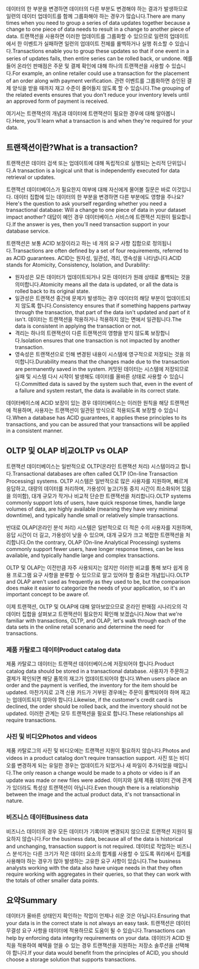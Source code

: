 <span data-ttu-id="f19c7-101">데이터의 한 부분을 변경하면 데이터의 다른 부분도 변경해야 하는 결과가 발생하므로 일련의 데이터 업데이트를 함께 그룹화해야 하는 경우가 많습니다.</span><span class="sxs-lookup"><span data-stu-id="f19c7-101">There are many times when you need to group a series of data updates together because a change to one piece of data needs to result in a change to another piece of data.</span></span> <span data-ttu-id="f19c7-102">트랜잭션을 사용하면 이러한 업데이트를 그룹화할 수 있으므로 일련의 업데이트에서 한 이벤트가 실패하면 일련의 업데이트 전체를 롤백하거나 실행 취소할 수 있습니다.</span><span class="sxs-lookup"><span data-stu-id="f19c7-102">Transactions enable you to group these updates so that if one event in a series of updates fails, then entire series can be rolled back, or undone.</span></span> <span data-ttu-id="f19c7-103">예를 들어 온라인 판매점은 주문 및 결제 확인에 대해 하나의 트랜잭션을 사용할 수 있습니다.</span><span class="sxs-lookup"><span data-stu-id="f19c7-103">For example, an online retailer could use a transaction for the placement of an order along with payment verification.</span></span> <span data-ttu-id="f19c7-104">관련 이벤트를 그룹화하면 승인된 결제 양식을 받을 때까지 재고 수준이 줄어들지 않도록 할 수 있습니다.</span><span class="sxs-lookup"><span data-stu-id="f19c7-104">The grouping of the related events ensures that you don't reduce your inventory levels until an approved form of payment is received.</span></span>

<span data-ttu-id="f19c7-105">여기서는 트랜잭션의 개념과 데이터에 트랜잭션이 필요한 경우에 대해 알아봅니다.</span><span class="sxs-lookup"><span data-stu-id="f19c7-105">Here, you'll learn what a transaction is and when they're required for your data.</span></span>

## <a name="what-is-a-transaction"></a><span data-ttu-id="f19c7-106">트랜잭션이란?</span><span class="sxs-lookup"><span data-stu-id="f19c7-106">What is a transaction?</span></span>

<span data-ttu-id="f19c7-107">트랜잭션은 데이터 검색 또는 업데이트에 대해 독립적으로 실행되는 논리적 단위입니다.</span><span class="sxs-lookup"><span data-stu-id="f19c7-107">A transaction is a logical unit that is independently executed for data retrieval or updates.</span></span>

<span data-ttu-id="f19c7-108">트랜잭션 데이터베이스가 필요한지 여부에 대해 자신에게 물어볼 질문은 바로 이것입니다. 데이터 집합에 있는 데이터의 한 부분을 변경하면 다른 부분에도 영향을 주나요?</span><span class="sxs-lookup"><span data-stu-id="f19c7-108">Here's the question to ask yourself regarding whether you need a transactional database: Will a change to one piece of data in your dataset impact another?</span></span> <span data-ttu-id="f19c7-109">대답이 예인 경우 데이터베이스 서비스에 트랜잭션 지원이 필요합니다.</span><span class="sxs-lookup"><span data-stu-id="f19c7-109">If the answer is yes, then you'll need transaction support in your database service.</span></span>

<span data-ttu-id="f19c7-110">트랜잭션은 보통 ACID 보장이라고 하는 네 개의 요구 사항 집합으로 정의됩니다.</span><span class="sxs-lookup"><span data-stu-id="f19c7-110">Transactions are often defined by a set of four requirements, referred to as ACID guarantees.</span></span> <span data-ttu-id="f19c7-111">ACID는 원자성, 일관성, 격리, 영속성을 나타냅니다.</span><span class="sxs-lookup"><span data-stu-id="f19c7-111">ACID stands for Atomicity, Consistency, Isolation, and Durability:</span></span>

* <span data-ttu-id="f19c7-112">원자성은 모든 데이터가 업데이트되거나 모든 데이터가 원래 상태로 롤백되는 것을 의미합니다.</span><span class="sxs-lookup"><span data-stu-id="f19c7-112">Atomicity means all the data is updated, or all the data is rolled back to its original state.</span></span>
* <span data-ttu-id="f19c7-113">일관성은 트랜잭션 중간에 문제가 발생하는 경우 데이터의 해당 부분이 업데이트되지 않도록 합니다.</span><span class="sxs-lookup"><span data-stu-id="f19c7-113">Consistency ensures that if something happens partway through the transaction, that part of the data isn't updated and part of it isn't.</span></span> <span data-ttu-id="f19c7-114">데이터는 트랜잭션을 적용하거나 적용하지 않는 면에서 일관됩니다.</span><span class="sxs-lookup"><span data-stu-id="f19c7-114">The data is consistent in applying the transaction or not.</span></span>
* <span data-ttu-id="f19c7-115">격리는 하나의 트랜잭션이 다른 트랜잭션의 영향을 받지 않도록 보장합니다.</span><span class="sxs-lookup"><span data-stu-id="f19c7-115">Isolation ensures that one transaction is not impacted by another transaction.</span></span>
* <span data-ttu-id="f19c7-116">영속성은 트랜잭션으로 인해 변경된 내용이 시스템에 영구적으로 저장되는 것을 의미합니다.</span><span class="sxs-lookup"><span data-stu-id="f19c7-116">Durability means that the changes made due to the transaction are permanently saved in the system.</span></span> <span data-ttu-id="f19c7-117">커밋된 데이터는 시스템에 저장되므로 실패 및 시스템 다시 시작이 발생해도 데이터를 올바른 상태로 사용할 수 있습니다.</span><span class="sxs-lookup"><span data-stu-id="f19c7-117">Committed data is saved by the system such that, even in the event of a failure and system restart, the data is available in its correct state.</span></span>

<span data-ttu-id="f19c7-118">데이터베이스에 ACID 보장이 있는 경우 데이터베이스는 이러한 원칙을 해당 트랜잭션에 적용하며, 사용자는 트랜잭션이 일관된 방식으로 적용되도록 보장할 수 있습니다.</span><span class="sxs-lookup"><span data-stu-id="f19c7-118">When a database has ACID guarantees, it applies these principles to its transactions, and you can be assured that your transactions will be applied in a consistent manner.</span></span>

## <a name="oltp-vs-olap"></a><span data-ttu-id="f19c7-119">OLTP 및 OLAP 비교</span><span class="sxs-lookup"><span data-stu-id="f19c7-119">OLTP vs OLAP</span></span>

<span data-ttu-id="f19c7-120">트랜잭션 데이터베이스는 일반적으로 OLTP(온라인 트랜잭션 처리) 시스템이라고 합니다.</span><span class="sxs-lookup"><span data-stu-id="f19c7-120">Transactional databases are often called OLTP (On-line Transaction Processing) systems.</span></span> <span data-ttu-id="f19c7-121">OLTP 시스템은 일반적으로 많은 사용자를 지원하며, 빠르게 응답하고, 대량의 데이터를 처리하며, 가용성이 높고(가동 중지 시간이 최소화되어 있음을 의미함), 대개 규모가 작거나 비교적 단순한 트랜잭션을 처리합니다.</span><span class="sxs-lookup"><span data-stu-id="f19c7-121">OLTP systems commonly support lots of users, have quick response times, handle large volumes of data, are highly available (meaning they have very minimal downtime), and typically handle small or relatively simple transactions.</span></span>

<span data-ttu-id="f19c7-122">반대로 OLAP(온라인 분석 처리) 시스템은 일반적으로 더 적은 수의 사용자를 지원하며, 응답 시간이 더 길고, 가용성이 낮을 수 있으며, 대개 규모가 크고 복잡한 트랜잭션을 처리합니다.</span><span class="sxs-lookup"><span data-stu-id="f19c7-122">On the contrary, OLAP (On-line Analytical Processing) systems commonly support fewer users, have longer response times, can be less available, and typically handle large and complex transactions.</span></span>

<span data-ttu-id="f19c7-123">OLTP 및 OLAP는 이전만큼 자주 사용되지는 않지만 이러한 비교를 통해 보다 쉽게 응용 프로그램 요구 사항을 분류할 수 있으므로 알고 있어야 할 중요한 개념입니다.</span><span class="sxs-lookup"><span data-stu-id="f19c7-123">OLTP and OLAP aren't used as frequently as they used to be, but the comparison does make it easier to categorize the needs of your application, so it's an important concept to be aware of.</span></span> 

<span data-ttu-id="f19c7-124">이제 트랜잭션, OLTP 및 OLAP에 대해 알아보았으므로 온라인 판매점 시나리오의 각 데이터 집합을 살펴보고 트랜잭션이 필요한지 확인해 보겠습니다.</span><span class="sxs-lookup"><span data-stu-id="f19c7-124">Now that we're familiar with transactions, OLTP, and OLAP, let's walk through each of the data sets in the online retail scenario and determine the need for transactions.</span></span>

### <a name="product-catalog-data"></a><span data-ttu-id="f19c7-125">제품 카탈로그 데이터</span><span class="sxs-lookup"><span data-stu-id="f19c7-125">Product catalog data</span></span>

<span data-ttu-id="f19c7-126">제품 카탈로그 데이터는 트랜잭션 데이터베이스에 저장되어야 합니다.</span><span class="sxs-lookup"><span data-stu-id="f19c7-126">Product catalog data should be stored in a transactional database.</span></span> <span data-ttu-id="f19c7-127">사용자가 주문하고 결제가 확인되면 해당 품목의 재고가 업데이트되어야 합니다.</span><span class="sxs-lookup"><span data-stu-id="f19c7-127">When users place an order and the payment is verified, the inventory for the item should be updated.</span></span> <span data-ttu-id="f19c7-128">마찬가지로 고객 신용 카드가 거부된 경우에는 주문이 롤백되어야 하며 재고는 업데이트되지 않아야 합니다.</span><span class="sxs-lookup"><span data-stu-id="f19c7-128">Likewise, if the customer's credit card is declined, the order should be rolled back, and the inventory should not be updated.</span></span> <span data-ttu-id="f19c7-129">이러한 관계는 모두 트랜잭션을 필요로 합니다.</span><span class="sxs-lookup"><span data-stu-id="f19c7-129">These relationships all require transactions.</span></span>

### <a name="photos-and-videos"></a><span data-ttu-id="f19c7-130">사진 및 비디오</span><span class="sxs-lookup"><span data-stu-id="f19c7-130">Photos and videos</span></span>

<span data-ttu-id="f19c7-131">제품 카탈로그의 사진 및 비디오에는 트랜잭션 지원이 필요하지 않습니다.</span><span class="sxs-lookup"><span data-stu-id="f19c7-131">Photos and videos in a product catalog don't require transaction support.</span></span> <span data-ttu-id="f19c7-132">사진 또는 비디오를 변경하게 되는 유일한 경우는 업데이트가 되었거나 새 파일이 추가되었을 때입니다.</span><span class="sxs-lookup"><span data-stu-id="f19c7-132">The only reason a change would be made to a photo or video is if an update was made or new files were added.</span></span> <span data-ttu-id="f19c7-133">이미지와 실제 제품 데이터 간에 관계가 있더라도 특성상 트랜잭션이 아닙니다.</span><span class="sxs-lookup"><span data-stu-id="f19c7-133">Even though there is a relationship between the image and the actual product data, it's not transactional in nature.</span></span>

### <a name="business-data"></a><span data-ttu-id="f19c7-134">비즈니스 데이터</span><span class="sxs-lookup"><span data-stu-id="f19c7-134">Business data</span></span>

<span data-ttu-id="f19c7-135">비즈니스 데이터의 경우 모든 데이터가 기록이며 변경되지 않으므로 트랜잭션 지원이 필요하지 않습니다.</span><span class="sxs-lookup"><span data-stu-id="f19c7-135">For the business data, because all of the data is historical and unchanging, transaction support is not required.</span></span> <span data-ttu-id="f19c7-136">데이터로 작업하는 비즈니스 분석가는 다른 크기가 작은 데이터 요소의 합계를 사용할 수 있도록 쿼리에서 집계를 사용해야 하는 경우가 많아 발생하는 고유한 요구 사항이 있습니다.</span><span class="sxs-lookup"><span data-stu-id="f19c7-136">The business analysts working with the data also have unique needs in that they often require working with aggregates in their queries, so that they can work with the totals of other smaller data points.</span></span>

## <a name="summary"></a><span data-ttu-id="f19c7-137">요약</span><span class="sxs-lookup"><span data-stu-id="f19c7-137">Summary</span></span>

<span data-ttu-id="f19c7-138">데이터가 올바른 상태인지 확인하는 작업이 언제나 쉬운 것은 아닙니다.</span><span class="sxs-lookup"><span data-stu-id="f19c7-138">Ensuring that your data is in the correct state is not always an easy task.</span></span> <span data-ttu-id="f19c7-139">트랜잭션은 데이터 무결성 요구 사항을 데이터에 적용하므로 도움이 될 수 있습니다.</span><span class="sxs-lookup"><span data-stu-id="f19c7-139">Transactions can help by enforcing data integrity requirements on your data.</span></span> <span data-ttu-id="f19c7-140">데이터가 ACID 원칙을 적용하여 혜택을 얻을 수 있는 경우 트랜잭션을 지원하는 저장소 솔루션을 선택해야 합니다.</span><span class="sxs-lookup"><span data-stu-id="f19c7-140">If your data would benefit from the principles of ACID, you should choose a storage solution that supports transactions.</span></span>
